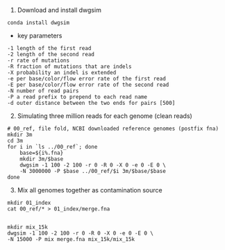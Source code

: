 1. Download and install dwgsim
```
conda install dwgsim
```
- key parameters
```
-1 length of the first read
-2 length of the second read
-r rate of mutations 
-R fraction of mutations that are indels
-X probability an indel is extended
-e per base/color/flow error rate of the first read
-E per base/color/flow error rate of the second read
-N number of read pairs
-P a read prefix to prepend to each read name
-d outer distance between the two ends for pairs [500]
```
2. Simulating three million reads for each genome (clean reads)
```
# 00_ref, file fold, NCBI downloaded reference genomes (postfix fna)
mkdir 3m
cd 3m
for i in `ls ../00_ref`; done
    base=${i%.fna}
    mkdir 3m/$base
    dwgsim -1 100 -2 100 -r 0 -R 0 -X 0 -e 0 -E 0 \
    -N 3000000 -P $base ../00_ref/$i 3m/$base/$base
done
```
3. Mix all genomes together as contamination source 
```
mkdir 01_index
cat 00_ref/* > 01_index/merge.fna
```
```

mkdir mix_15k
dwgsim -1 100 -2 100 -r 0 -R 0 -X 0 -e 0 -E 0 \
-N 15000 -P mix merge.fna mix_15k/mix_15k
```





